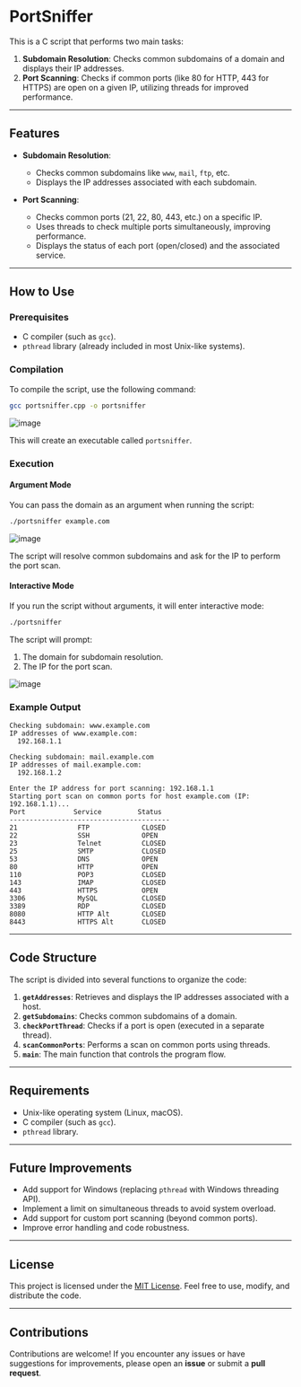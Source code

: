 # PortSniffer

This is a C script that performs two main tasks:
1. **Subdomain Resolution**: Checks common subdomains of a domain and displays their IP addresses.
2. **Port Scanning**: Checks if common ports (like 80 for HTTP, 443 for HTTPS) are open on a given IP, utilizing threads for improved performance.

---

## Features

- **Subdomain Resolution**:
  - Checks common subdomains like `www`, `mail`, `ftp`, etc.
  - Displays the IP addresses associated with each subdomain.

- **Port Scanning**:
  - Checks common ports (21, 22, 80, 443, etc.) on a specific IP.
  - Uses threads to check multiple ports simultaneously, improving performance.
  - Displays the status of each port (open/closed) and the associated service.

---

## How to Use

### Prerequisites

- C compiler (such as `gcc`).
- `pthread` library (already included in most Unix-like systems).

### Compilation

To compile the script, use the following command:

```bash
gcc portsniffer.cpp -o portsniffer  
```
![image](https://github.com/user-attachments/assets/8cecdd95-62f9-4a5d-b8c9-2383584a2ae3)


This will create an executable called `portsniffer`.

### Execution

#### Argument Mode

You can pass the domain as an argument when running the script:

```bash
./portsniffer example.com
```
![image](https://github.com/user-attachments/assets/30d9b2a0-27b4-41cc-a70d-63dcbedeb528)


The script will resolve common subdomains and ask for the IP to perform the port scan.

#### Interactive Mode

If you run the script without arguments, it will enter interactive mode:

```bash
./portsniffer
```

The script will prompt:
1. The domain for subdomain resolution.
2. The IP for the port scan.
   
![image](https://github.com/user-attachments/assets/f8bd4bbe-3a9e-4b98-a477-418aa1e35f4f)


### Example Output

```plaintext
Checking subdomain: www.example.com
IP addresses of www.example.com:
  192.168.1.1

Checking subdomain: mail.example.com
IP addresses of mail.example.com:
  192.168.1.2

Enter the IP address for port scanning: 192.168.1.1
Starting port scan on common ports for host example.com (IP: 192.168.1.1)...
Port            Service         Status
----------------------------------------
21               FTP             CLOSED
22               SSH             OPEN
23               Telnet          CLOSED
25               SMTP            CLOSED
53               DNS             OPEN
80               HTTP            OPEN
110              POP3            CLOSED
143              IMAP            CLOSED
443              HTTPS           OPEN
3306             MySQL           CLOSED
3389             RDP             CLOSED
8080             HTTP Alt        CLOSED
8443             HTTPS Alt       CLOSED
```

---

## Code Structure

The script is divided into several functions to organize the code:

1. **`getAddresses`**: Retrieves and displays the IP addresses associated with a host.
2. **`getSubdomains`**: Checks common subdomains of a domain.
3. **`checkPortThread`**: Checks if a port is open (executed in a separate thread).
4. **`scanCommonPorts`**: Performs a scan on common ports using threads.
5. **`main`**: The main function that controls the program flow.

---

## Requirements

- Unix-like operating system (Linux, macOS).
- C compiler (such as `gcc`).
- `pthread` library.

---

## Future Improvements

- Add support for Windows (replacing `pthread` with Windows threading API).
- Implement a limit on simultaneous threads to avoid system overload.
- Add support for custom port scanning (beyond common ports).
- Improve error handling and code robustness.

---

## License

This project is licensed under the [MIT License](LICENSE). Feel free to use, modify, and distribute the code.

---

## Contributions

Contributions are welcome! If you encounter any issues or have suggestions for improvements, please open an **issue** or submit a **pull request**.

